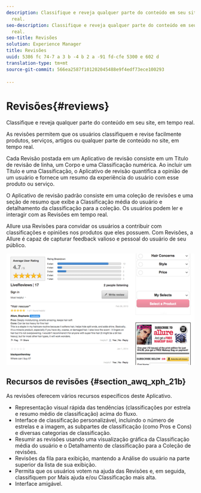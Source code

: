 ```yaml
---
description: Classifique e reveja qualquer parte do conteúdo em seu site, em tempo
  real.
seo-description: Classifique e reveja qualquer parte do conteúdo em seu site, em tempo
  real.
seo-title: Revisões
solution: Experience Manager
title: Revisões
uuid: 5386 fc 74-7 a 3 b -4 b 2 a -91 fd-cfe 5300 e 602 d
translation-type: tm+mt
source-git-commit: 566ea2587f101202045488e9f4edf73ece100293

---
```



# Revisões{#reviews}

Classifique e reveja qualquer parte do conteúdo em seu site, em tempo real.

As revisões permitem que os usuários classifiquem e revise facilmente produtos, serviços, artigos ou qualquer parte de conteúdo no site, em tempo real.

Cada Revisão postada em um Aplicativo de revisão consiste em um Título de revisão de linha, um Corpo e uma Classificação numérica. Ao incluir um Título e uma Classificação, o Aplicativo de revisão quantifica a opinião de um usuário e fornece um resumo da experiência do usuário com esse produto ou serviço.

O Aplicativo de revisão padrão consiste em uma coleção de revisões e uma seção de resumo que exibe a Classificação média do usuário e detalhamento da classificação para a coleção. Os usuários podem ler e interagir com as Revisões em tempo real.

Allure usa Revisões para convidar os usuários a contribuir com classificações e opiniões nos produtos que eles possuem. Com Revisões, a Allure é capaz de capturar feedback valioso e pessoal do usuário de seu público.

![](assets/ReviewsAllure.png)

## Recursos de revisões {#section_awq_xph_21b}

As revisões oferecem vários recursos específicos deste Aplicativo.

* Representação visual rápida das tendências (classificações por estrela e resumo médio de classificação) acima do fluxo.
* Interface de classificação personalizável, incluindo o número de estrelas e a imagem, as subpartes de classificação (como Pros e Cons) e diversas categorias de classificação.
* Resumir as revisões usando uma visualização gráfica da Classificação média do usuário e o Detalhamento de classificação para a Coleção de revisões.
* Revisões da fila para exibição, mantendo a Análise do usuário na parte superior da lista de sua exibição.
* Permita que os usuários votem na ajuda das Revisões e, em seguida, classifiquem por Mais ajuda e/ou Classificação mais alta.
* Interface amigável.

